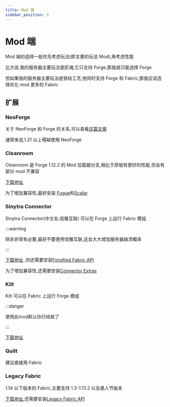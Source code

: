 ```yaml
---
title: Mod 端
sidebar_position: 3
---
```


# Mod 端

Mod 端的选择一般优先考虑玩法(即主要的玩法 Mod),再考虑性能

比方说,我的服务器主要玩法是匠魂,它只支持 Forge,那我就只能选择 Forge

但如果我的服务器主要玩法是铁砧工艺,他同时支持 Forge 和 Fabric,那我应该选择优化 mod 更多的 Fabric

## 扩展

### NeoForge

关于 NeoForge 和 Forge 的关系,可以查看[这篇文章](https://www.bilibili.com/opus/827402209530478597)

通常来说,1.21 以上**可以**使用 NeoForge

### Cleanroom

Cleanroom 是 Forge 1.12.2 的 Mod 加载器分支,相比于原版有更好的性能,但会有部分 mod 不兼容

[下载地址](https://www.mcmod.cn/class/9689.html)

为了增加兼容性,最好安装 [Fugue](https://www.mcmod.cn/class/13259.html)和[Scalar](https://www.mcmod.cn/class/14677.html)

### Sinytra Connector

Sinytra Connector(中文名:信雅互联) 可以在 Forge 上运行 Fabric 模组

:::warning

除非非常有必要,最好不要使用信雅互联,这会大大增加服务器崩溃概率

:::

[下载地址](https://www.mcmod.cn/class/11627.html)
,你还需要安装[Forgified Fabric API](https://www.mcmod.cn/class/11464.html)

为了增加兼容性,还需要安装[Connector Extras](https://www.mcmod.cn/class/12197.html)

### Kilt

Kilt 可以在 Fabric 上运行 Forge 模组

:::danger

使用此mod默认你已经疯了

:::

[下载地址](https://www.mcmod.cn/class/16277.html)

### Quilt

建议直接用 Fabric

### Legacy Fabric

1.14 以下版本的 Fabric,主要支持 1.3-1.13.2 以及愚人节版本

[下载地址](https://www.mcmod.cn/class/3391.html),还需要安装[Legacy Fabric API](https://www.mcmod.cn/class/3398.html)